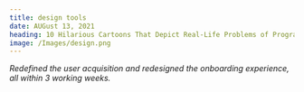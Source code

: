 ```yaml
---
title: design tools
date: AUGust 13, 2021
heading: 10 Hilarious Cartoons That Depict Real-Life Problems of Programmers
image: /Images/design.png
---
```


_Redefined the user acquisition and redesigned the onboarding experience, all within 3 working weeks._
